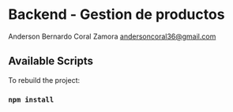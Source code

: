 # Backend - Gestion de productos

Anderson Bernardo Coral Zamora
andersoncoral36@gmail.com

## Available Scripts

To rebuild the project:

### `npm install`
